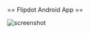 == Flipdot Android App ==

![screenshot](https://raw.github.com/flipdot/android-app/master/screenshot.png)
